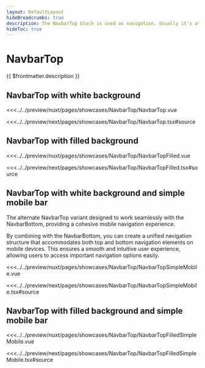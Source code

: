```yaml
---
layout: DefaultLayout
hideBreadcrumbs: true
description: The NavbarTop block is used as navigation. Usually it's at the top of a page and has elements like company logo, links to main categories or a menu button, search input and action buttons that can open a cart, wishlist or login modal.
hideToc: true
---
```


# NavbarTop

{{ $frontmatter.description }}

## NavbarTop with white background

<Showcase showcase-name="NavbarTop/NavbarTop" no-paddings style="min-height: 150px;">

<!-- vue -->
<<<../../preview/nuxt/pages/showcases/NavbarTop/NavbarTop.vue
<!-- end vue -->
<!-- react -->
<<<../../preview/next/pages/showcases/NavbarTop/NavbarTop.tsx#source
<!-- end react -->

</Showcase>

## NavbarTop with filled background

<Showcase showcase-name="NavbarTop/NavbarTopFilled" no-paddings style="min-height: 150px;">

<!-- vue -->
<<<../../preview/nuxt/pages/showcases/NavbarTop/NavbarTopFilled.vue
<!-- end vue -->
<!-- react -->
<<<../../preview/next/pages/showcases/NavbarTop/NavbarTopFilled.tsx#source
<!-- end react -->

</Showcase>

## NavbarTop with white background and simple mobile bar

The alternate NavbarTop variant designed to work seamlessly with the NavbarBottom, providing a cohesive mobile navigation experience.

By combining with the NavbarBottom, you can create a unified navigation structure that accommodates both top and bottom navigation elements on mobile devices. This ensures a smooth and intuitive user experience, allowing users to access important navigation options easily. 

<Showcase showcase-name="NavbarTop/NavbarTopSimpleMobile" no-paddings style="min-height: 150px;">

<!-- vue -->
<<<../../preview/nuxt/pages/showcases/NavbarTop/NavbarTopSimpleMobile.vue
<!-- end vue -->
<!-- react -->
<<<../../preview/next/pages/showcases/NavbarTop/NavbarTopSimpleMobile.tsx#source
<!-- end react -->

</Showcase>

## NavbarTop with filled background and simple mobile bar

<Showcase showcase-name="NavbarTop/NavbarTopFilledSimpleMobile" no-paddings style="min-height: 150px;">

<!-- vue -->
<<<../../preview/nuxt/pages/showcases/NavbarTop/NavbarTopFilledSimpleMobile.vue
<!-- end vue -->
<!-- react -->
<<<../../preview/next/pages/showcases/NavbarTop/NavbarTopFilledSimpleMobile.tsx#source
<!-- end react -->

</Showcase>
